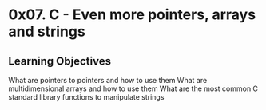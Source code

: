 # 0x07. C - Even more pointers, arrays and strings

## Learning Objectives

What are pointers to pointers and how to use them
What are multidimensional arrays and how to use them
What are the most common C standard library functions to manipulate strings
